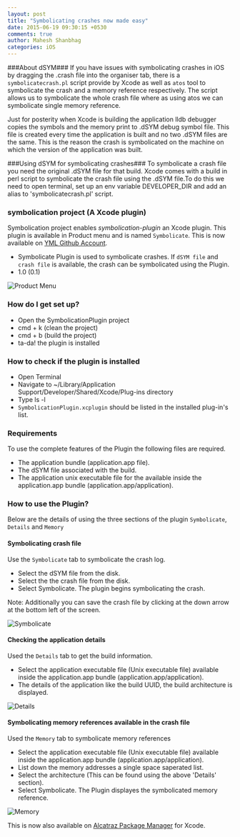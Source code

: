 ```yaml
---
layout: post
title: "Symbolicating crashes now made easy"
date: 2015-06-19 09:30:15 +0530
comments: true
author: Mahesh Shanbhag
categories: iOS
---
```


###About dSYM###
If you have issues with symbolicating crashes in iOS by dragging the .crash file into the organiser tab, there is a `symbolicatecrash.pl` script provide by Xcode as well as `atos` tool to symbolicate the crash and a memory reference respectively. The script allows us to symbolicate the whole crash file where as using atos we can symbolicate single memory reference.

Just for posterity when Xcode is building the application lldb debugger copies the symbols and the memory print to .dSYM debug symbol file. This file is created every time the application is built and no two .dSYM files are the same. This is the reason the crash is symbolicated on the machine on which the version of the application was built.

###Using dSYM for symbolicating crashes###
To symbolicate a crash file you need the original .dSYM file for that build. Xcode comes with a build in perl script to symbolicate the crash file using the .dSYM file.To do this we need to open terminal, set up an env variable DEVELOPER_DIR and add an alias to 'symbolicatecrash.pl' script.

### symbolication project (A Xcode plugin) ###
Symbolication project enables *symbolication-plugin* an Xcode plugin. This plugin is available in Product menu and is named `Symbolicate`. This is now available on [YML Github Account](https://github.com/ymedialabs/symbolication-plugin).

* Symbolicate Plugin is used to symbolicate crashes. If `dSYM file` and  `crash file` is available, the crash can be symbolicated using the Plugin. 
* 1.0 (0.1)

![Product Menu](https://raw.githubusercontent.com/ymedialabs/symbolication-plugin/master/screenshots/product_menu.png "Produce Menu")

### How do I get set up? ##
* Open the SymbolicationPlugin project
* cmd + k (clean the project)
* cmd + b (build the project)
* ta-da! the plugin is installed

### How to check if the plugin is installed
* Open Terminal
* Navigate to ~/Library/Application Support/Developer/Shared/Xcode/Plug-ins directory
* Type ls -l
* `SymbolicationPlugin.xcplugin` should be listed in the installed plug-in's list.

### Requirements
To use the complete features of the Plugin the following files are required.

* The application bundle (application.app file).
* The dSYM file associated with the build.
* The application unix executable file for the available inside the application.app bundle (application.app/application).

### How to use the Plugin?
Below are the details of using the three sections of the plugin `Symbolicate`, `Details` and `Memory`

#### Symbolicating crash file
Use the `Symbolicate` tab to symbolicate the crash log.

* Select the dSYM file from the disk.
* Select the the crash file from the disk.
* Select Symbolicate. The plugin begins symbolicating the crash.

Note: Additionally you can save the crash file by clicking at the down arrow at the bottom left of the screen.

![Symbolicate](https://raw.githubusercontent.com/ymedialabs/symbolication-plugin/master/screenshots/Symbolicate_screen.png "Symbolicate Section")

#### Checking the application details
Used the `Details` tab to get the build information.

* Select the application executable file (Unix executable file) available inside the application.app bundle (application.app/application).
* The details of the application like the build UUID, the build architecture is displayed.

![Details](https://raw.githubusercontent.com/ymedialabs/symbolication-plugin/master/screenshots/Details_screen.png "Details Section")

#### Symbolicating memory references available in the crash file 
Used the `Memory` tab to symbolicate memory references

* Select the application executable file (Unix executable file) available inside the application.app bundle (application.app/application).
* List down the memory addresses a single space saperated list.
* Select the architecture (This can be found using the above 'Details' section).
* Select Symbolicate. The Plugin displayes the symbolicated memory reference.

![Memory](https://raw.githubusercontent.com/ymedialabs/symbolication-plugin/master/screenshots/Memory_screen.png "Memory Section")

This is now also available on [Alcatraz Package Manager](http://alcatraz.io) for Xcode. 

